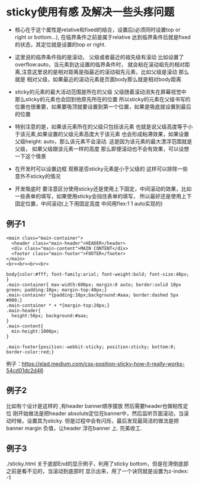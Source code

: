 # sticky使用有感 及解决一些头疼问题 

- 核心在于这个属性是relative和fixed的结合，设置后(必须同时设置top or right or bottom...), 
在临界条件之前是属于relative 达到临界条件后就是fixed的状态，其定位就是设置的top or right.

- 这里说的临界条件指的是滚动， 父级或者最近的祖先级有滚动 比如设置了overflow:auto，当元素到达设置的临界条件时，
就会粘在滚动祖先的相对距离,注意这里说的是相对距离是指最近的滚动祖先元素，比如父级是滚动 那么就是
相对父级，如果最近的滚动元素是页面body那么就是相对body距离

- sticky的元素的最大活动范围是所在的父级 父级随着滚动消失在屏幕视觉中 那么sticky的元素也会回到他原先所在的位置
所以sticky的元素在父级书写的位置也很重要，如果要吸顶就要设置到第一个位置，如果是吸底就设置到最后的位置

- 特别注意的是，如果该元素所在的父级只包括该元素 也就是说父级高度等于小于该元素,如果设置的父级元素高度大于该元素
也会形成粘滞效果，如果设置父级height: auto，那么该元素不会滚动.
这是因为该元素的最大漂浮范围就是父级， 如果父级跟该元素一样的高度 那么即便滚动也不会有效果，可以设想一下这个情景

- 在开发时可以设置边框 观察是否sticky元素是小于父级的 这样可以排除一些意外不sticky的情况
- 开发吸底时 要注意区分使用sticky还是使用上下固定，中间滚动的效果，比如一些表单的填写，如果使用sticky会挡住表单的填写，
所以最好还是使用上下固定位置，中间滚动(上下用固定高度 中间用flex:1 1 auto实现的)

## 例子1

```
<main class="main-container">
  <header class="main-header">HEADER</header>
  <div class="main-content">MAIN CONTENT</div>
  <footer class="main-footer">FOOTER</footer>
</main>
<br><br><br><br>
```

```
body{color:#fff; font-family:arial; font-weight:bold; font-size:40px; }
.main-container{ max-width:600px; margin:0 auto; border:solid 10px green; padding:10px; margin-top:40px;}
.main-container *{padding:10px;background:#aaa; border:dashed 5px #000;}
.main-container * + *{margin-top:20px;}
.main-header{
  height:50px; background:#aaa;
}
.main-content{
  min-height:1000px;
}

.main-footer{position:-webkit-sticky; position:sticky; bottom:0; border-color:red;}
```

例子：https://elad.medium.com/css-position-sticky-how-it-really-works-54cd01dc2d46

## 例子2
比如有个设计是这样的 ,有header banner顺序摆放 然后需要header也做粘性定位
刚开始做法是把header absolute定位在banner中，然后监听页面滚动，当滚动时候，设置其为sticky.
但是过程中会有闪烁，最后发现最简洁的做法是把banner margin 负值，让header 浮在banner 上. 
完美收工.

## 例子3
./sticky.html 关于底部End的显示例子，利用了sticky bottom，但是在滑倒底部之前是看不见的，当滚动到底部时
显示出来，用了一个诀窍就是设置为z-index: -1







